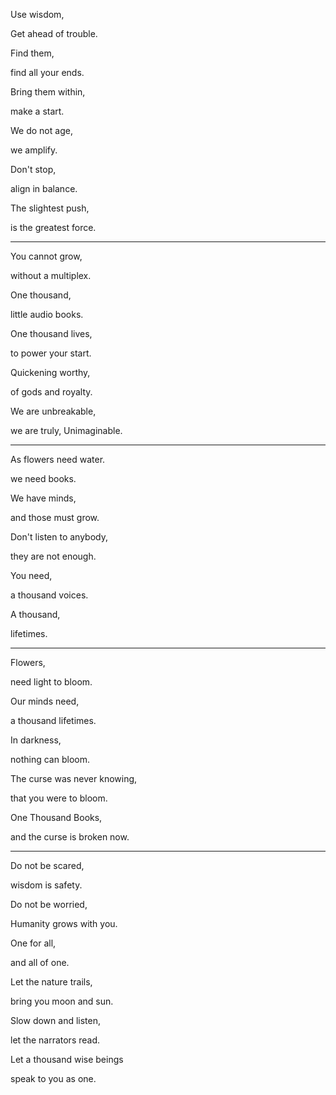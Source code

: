 Use wisdom,

Get ahead of trouble.

Find them,

find all your ends.

Bring them within,

make a start.

We do not age,

we amplify.

Don't stop,

align in balance.

The slightest push,

is the greatest force.

---

You cannot grow,

without a multiplex.

One thousand,

little audio books.

One thousand lives,

to power your start.

Quickening worthy,

of gods and royalty.

We are unbreakable,

we are truly, Unimaginable.

---

As flowers need water.

we need books.

We have minds,

and those must grow.

Don't listen to anybody,

they are not enough.

You need,

a thousand voices.

A thousand,

lifetimes.

---

Flowers,

need light to bloom.

Our minds need,

a thousand lifetimes.

In darkness,

nothing can bloom.

The curse was never knowing,

that you were to bloom.

One Thousand Books,

and the curse is broken now.

---

Do not be scared,

wisdom is safety.

Do not be worried,

Humanity grows with you.

One for all,

and all of one.

Let the nature trails,

bring you moon and sun.

Slow down and listen,

let the narrators read.

Let a thousand wise beings

speak to you as one.
